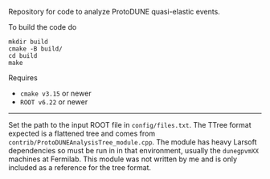 Repository for code to analyze ProtoDUNE quasi-elastic events.

To build the code do 
```
mkdir build
cmake -B build/
cd build
make
```

Requires 
* `cmake v3.15` or newer
* `ROOT v6.22` or newer

---
Set the path to the input ROOT file in `config/files.txt`. The TTree format expected is a flattened 
tree and comes from `contrib/ProtoDUNEAnalysisTree_module.cpp`. The module has heavy Larsoft dependencies 
so must be run in in that environment, usually the `dunegpvmXX` machines at Fermilab. This module was
not written by me and is only included as a reference for the tree format.